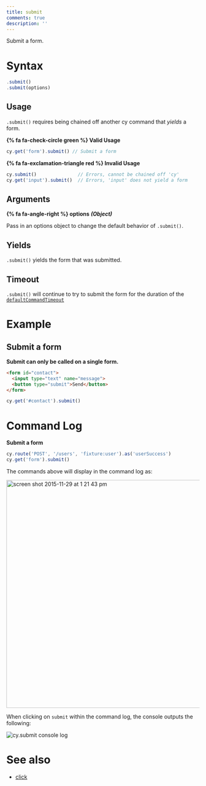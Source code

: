 ```yaml
---
title: submit
comments: true
description: ''
---
```


Submit a form.

# Syntax

```javascript
.submit()
.submit(options)
```

## Usage

`.submit()` requires being chained off another cy command that *yields* a form.

**{% fa fa-check-circle green %} Valid Usage**

```javascript
cy.get('form').submit() // Submit a form
```

**{% fa fa-exclamation-triangle red %} Invalid Usage**

```javascript
cy.submit()               // Errors, cannot be chained off 'cy'
cy.get('input').submit()  // Errors, 'input' does not yield a form
```

## Arguments

**{% fa fa-angle-right %} options**  ***(Object)***

Pass in an options object to change the default behavior of `.submit()`.

## Yields

`.submit()` yields the form that was submitted.

## Timeout

`.submit()` will continue to try to submit the form for the duration of the [`defaultCommandTimeout`](https://on.cypress.io/guides/configuration#timeouts)

# Example

## Submit a form

**Submit can only be called on a single form.**

```html
<form id="contact">
  <input type="text" name="message">
  <button type="submit">Send</button>
</form>
```

```javascript
cy.get('#contact').submit()
```

# Command Log

**Submit a form**

```javascript
cy.route('POST', '/users', 'fixture:user').as('userSuccess')
cy.get('form').submit()
```

The commands above will display in the command log as:

<img width="594" alt="screen shot 2015-11-29 at 1 21 43 pm" src="https://cloud.githubusercontent.com/assets/1271364/11459081/3149d9e6-969c-11e5-85b2-ba57638f02df.png">

When clicking on `submit` within the command log, the console outputs the following:

![cy.submit console log](https://cloud.githubusercontent.com/assets/1271364/12888878/222f5522-ce4a-11e5-9edd-f67be2ebce40.png)

# See also

- [click](https://on.cypress.io/api/click)
